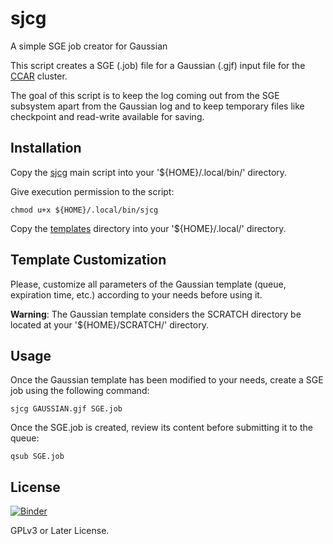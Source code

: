# sjcg
A simple SGE job creator for Gaussian

This script creates a SGE (.job) file for a Gaussian (.gjf) input file for the [CCAR](https://ccar.uned.es/) cluster.

The goal of this script is to keep the log coming out from the SGE subsystem apart from the Gaussian log and to keep temporary files like checkpoint and read-write available for saving.

## Installation

Copy the [sjcg](https://github.com/valba/sjcg/blob/main/sjcg) main script into your '${HOME}/.local/bin/' directory.

Give execution permission to the script:

```
chmod u+x ${HOME}/.local/bin/sjcg
```

Copy the [templates](https://github.com/valba/sjcg/tree/main/templates) directory into your '${HOME}/.local/' directory.

## Template Customization

Please, customize all parameters of the Gaussian template (queue, expiration time, etc.) according to your needs before using it.

**Warning**: The Gaussian template considers the SCRATCH directory be located at your '${HOME}/SCRATCH/' directory.

## Usage

Once the Gaussian template has been modified to your needs, create a SGE job using the following command:

```
sjcg GAUSSIAN.gjf SGE.job
```

Once the SGE.job is created, review its content before submitting it to the queue:

```
qsub SGE.job
```

## License
[![Binder](https://www.gnu.org/graphics/gplv3-or-later.png)](https://www.gnu.org/licenses/gpl-3.0.en.html)

GPLv3 or Later License.
